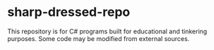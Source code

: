 # sharp-dressed-repo
This repository is for C# programs built for educational and tinkering purposes. Some code may be modified from external sources.
